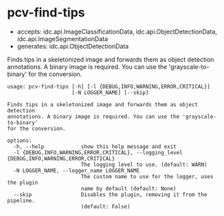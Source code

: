 # pcv-find-tips

* accepts: idc.api.ImageClassificationData, idc.api.ObjectDetectionData, idc.api.ImageSegmentationData
* generates: idc.api.ObjectDetectionData

Finds tips in a skeletonized image and forwards them as object detection annotations. A binary image is required. You can use the 'grayscale-to-binary' for the conversion.

```
usage: pcv-find-tips [-h] [-l {DEBUG,INFO,WARNING,ERROR,CRITICAL}]
                     [-N LOGGER_NAME] [--skip]

Finds tips in a skeletonized image and forwards them as object detection
annotations. A binary image is required. You can use the 'grayscale-to-binary'
for the conversion.

options:
  -h, --help            show this help message and exit
  -l {DEBUG,INFO,WARNING,ERROR,CRITICAL}, --logging_level {DEBUG,INFO,WARNING,ERROR,CRITICAL}
                        The logging level to use. (default: WARN)
  -N LOGGER_NAME, --logger_name LOGGER_NAME
                        The custom name to use for the logger, uses the plugin
                        name by default (default: None)
  --skip                Disables the plugin, removing it from the pipeline.
                        (default: False)
```
